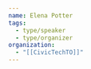 ```yaml
---
name: Elena Potter
tags:
  - type/speaker
  - type/organizer
organization:
  - "[[CivicTechTO]]"
---
```

